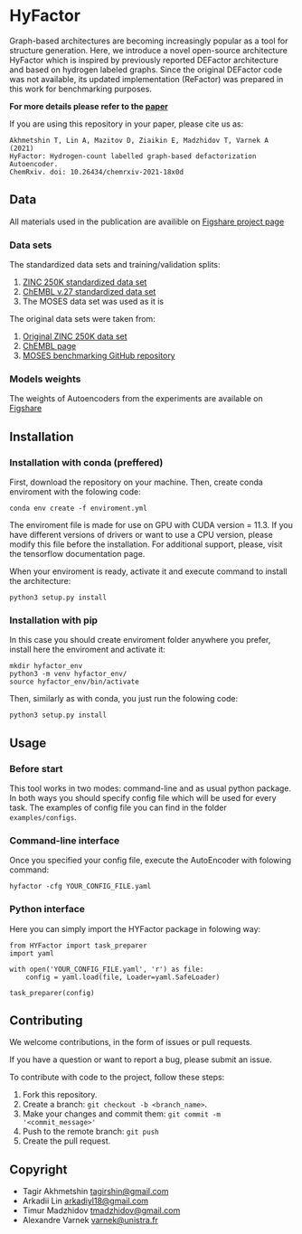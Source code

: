 # HyFactor

Graph-based architectures are becoming increasingly popular as a tool for structure generation. 
Here, we introduce a novel open-source architecture HyFactor which is inspired by previously 
reported DEFactor architecture and based on hydrogen labeled graphs. 
Since the original DEFactor code was not available, 
its updated implementation (ReFactor) was prepared 
in this work for benchmarking purposes.

__For more details please refer to the [paper](https://chemrxiv.org/engage/chemrxiv/article-details/61aa38576d4e8f3bdba8aead)__

If you are using this repository in your paper, please cite us as:

```
Akhmetshin T, Lin A, Mazitov D, Ziaikin E, Madzhidov T, Varnek A (2021) 
HyFactor: Hydrogen-count labelled graph-based defactorization Autoencoder. 
ChemRxiv. doi: 10.26434/chemrxiv-2021-18x0d
```

## Data
All materials used in the publication are availible 
on [Figshare project page](https://figshare.com/projects/HyFactor_Hydrogen-count_labelled_graph-based_defactorization_Autoencoder/127103)

### Data sets
The standardized data sets and training/validation splits:
1. [ZINC 250K standardized data set](https://figshare.com/articles/dataset/ZINC_250K_data_sets/17122427) 
2. [ChEMBL v.27 standardized data set](https://figshare.com/articles/dataset/ChEMBL_data_sets/17121986)
3. The MOSES data set was used as it is

The original data sets were taken from:
1. [Original ZINC 250K data set](https://github.com/mkusner/grammarVAE/tree/master/data) 
2. [ChEMBL page](https://www.ebi.ac.uk/chembl/)
3.  [MOSES benchmarking GitHub repository](https://github.com/molecularsets/moses)

### Models weights
The weights of Autoencoders from the experiments are available 
on [Figshare](https://figshare.com/articles/software/HyFactor_and_ReFactor_models_weights/17122622)

## Installation
### Installation with conda (preffered)
First, download the repository on your machine. Then, create conda enviroment with the folowing code:
    
    conda env create -f enviroment.yml

The enviroment file is made for use on GPU with CUDA version = 11.3. 
If you have different versions of drivers or want to use a CPU version,
please modify this file before the installation. For additional support, please,
visit the tensorflow documentation page. 

When your enviroment is ready, activate it and execute command to install the architecture:

    python3 setup.py install

### Installation with pip
In this case you should create enviroment folder anywhere you prefer, install here the enviroment and activate it:

    mkdir hyfactor_env
    python3 -m venv hyfactor_env/
    source hyfactor_env/bin/activate

Then, similarly as with conda, you just run the folowing code:

    python3 setup.py install

## Usage

### Before start
This tool works in two modes: command-line and as usual python package. 
In both ways you should specify config file which will be used for every task.
The examples of config file you can find in the folder `examples/configs`.

### Command-line interface
Once you specified your config file, execute the AutoEncoder with folowing command:

    hyfactor -cfg YOUR_CONFIG_FILE.yaml

### Python interface
Here you can simply import the HYFactor package in folowing way:

    from HYFactor import task_preparer
    import yaml
    
    with open('YOUR_CONFIG_FILE.yaml', 'r') as file:
        config = yaml.load(file, Loader=yaml.SafeLoader)

    task_preparer(config)

## Contributing

We welcome contributions, in the form of issues or pull requests.

If you have a question or want to report a bug, please submit an issue.

To contribute with code to the project, follow these steps:

1. Fork this repository.
2. Create a branch: `git checkout -b <branch_name>`.
3. Make your changes and commit them: `git commit -m '<commit_message>'`
4. Push to the remote branch: `git push`
5. Create the pull request.


## Copyright
* Tagir Akhmetshin tagirshin@gmail.com
* Arkadii Lin arkadiyl18@gmail.com
* Timur Madzhidov tmadzhidov@gmail.com
* Alexandre Varnek varnek@unistra.fr
